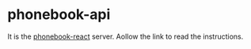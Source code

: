 # phonebook-api

It is the [phonebook-react](https://github.com/DanyloLipar/phonebook-react) server.
Аollow the link to read the instructions.

